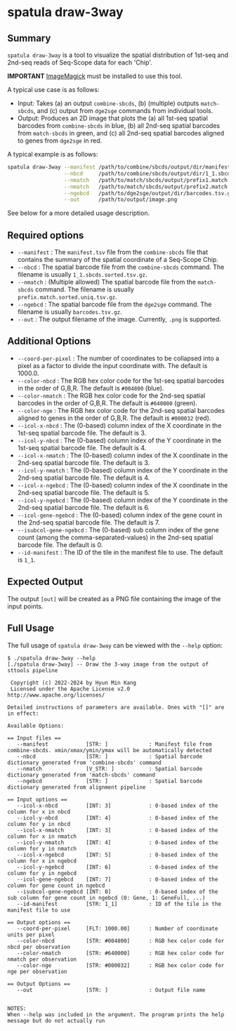 # spatula draw-3way

## Summary 

`spatula draw-3way` is a tool to visualize the spatial distribution of 1st-seq and 2nd-seq reads of Seq-Scope data for each 'Chip'.

**IMPORTANT** [ImageMagick](https://imagemagick.org/script/download.php) must be installed to use this tool.

A typical use case is as follows:

* Input: Takes (a) an output `combine-sbcds`, (b) (multiple) outputs `match-sbcds`, and (c) output from `dge2sge` commands from individual tools.
* Output: Produces an 2D image that plots the (a) all 1st-seq spatial barcodes from `combine-sbcds` in blue, (b) all 2nd-seq spatial barcodes from `match-sbcds` in green, and (c) all 2nd-seq spatial barcodes aligned to genes from `dge2sge` in red.

A typical example is as follows:

```sh
spatula draw-3way --manifest /path/to/combine/sbcds/output/dir/manifest.tsv \
                  --nbcd     /path/to/combine/sbcds/output/dir/1_1.sbcds.sorted.tsv.gz \
                  --nmatch   /path/to/match/sbcds/output/prefix1.match.sorted.uniq.tsv.gz \
                  --nmatch   /path/to/match/sbcds/output/prefix2.match.sorted.uniq.tsv.gz \
                  --ngebcd   /path/to/dge2sge/output/dir/barcodes.tsv.gz \
                  --out      /path/to/output/image.png                
```


See below for a more detailed usage description.

## Required options
* `--manifest` : The `manifest.tsv` file from the `combine-sbcds` file that contains the summary of the spatial coordinate of a Seq-Scope Chip.
* `--nbcd` : The spatial barcode file from the `combine-sbcds` command. The filename is usually `1_1.sbcds.sorted.tsv.gz`.
* `--nmatch` : (Multiple allowed) The spatial barcode file from the `match-sbcds` command. The filename is usually `prefix.match.sorted.uniq.tsv.gz`.
* `--ngebcd` : The spatial barcode file from the `dge2sge` command. The filename is usually `barcodes.tsv.gz`.
* `--out` : The output filename of the image. Currently, `.png` is supported. 

## Additional Options

* `--coord-per-pixel` : The number of coordinates to be collapsed into a pixel as a factor to divide the input coordinate with. The default is 1000.0.
* `--color-nbcd` : The RGB hex color code for the 1st-seq spatial barcodes in the order of G,B,R. The default is `#004800` (blue).
* `--color-nmatch` : The RGB hex color code for the 2nd-seq spatial barcodes in the order of G,B,R. The default is `#640000` (green).
* `--color-nge` : The RGB hex color code for the 2nd-seq spatial barcodes aligned to genes in the order of G,B,R. The default is `#000032` (red).
* `--icol-x-nbcd` : The (0-based) column index of the X coordinate in the 1st-seq spatial barcode file. The default is 3.
* `--icol-y-nbcd` : The (0-based) column index of the Y coordinate in the 1st-seq spatial barcode file. The default is 4.
* `--icol-x-nmatch` : The (0-based) column index of the X coordinate in the 2nd-seq spatial barcode file. The default is 3.
* `--icol-y-nmatch` : The (0-based) column index of the Y coordinate in the 2nd-seq spatial barcode file. The default is 4.
* `--icol-x-ngebcd` : The (0-based) column index of the X coordinate in the 2nd-seq spatial barcode file. The default is 5.
* `--icol-y-ngebcd` : The (0-based) column index of the Y coordinate in the 2nd-seq spatial barcode file. The default is 6.
* `--icol-gene-ngebcd` : The (0-based) column index of the gene count in the 2nd-seq spatial barcode file. The default is 7.
* `--isubcol-gene-ngebcd` : The (0-based) sub column index of the gene count (among the comma-separated-values) in the 2nd-seq spatial barcode file. The default is 0.
* `--id-manifest` : The ID of the tile in the manifest file to use. The default is `1_1`.

## Expected Output

The output `[out]` will be created as a PNG file containing the image of the input points.

## Full Usage 

The full usage of `spatula draw-3way` can be viewed with the `--help` option:

```
$ ./spatula draw-3way --help
[./spatula draw-3way] -- Draw the 3-way image from the output of sttools pipeline

 Copyright (c) 2022-2024 by Hyun Min Kang
 Licensed under the Apache License v2.0 http://www.apache.org/licenses/

Detailed instructions of parameters are available. Ones with "[]" are in effect:

Available Options:

== Input files ==
   --manifest            [STR: ]             : Manifest file from combine-sbcds. xmin/xmax/ymin/ymax will be automatically detected
   --nbcd                [STR: ]             : Spatial barcode dictionary generated from 'combine-sbcds' command
   --nmatch              [V_STR: ]           : Spatial barcode dictionary generated from 'match-sbcds' command
   --ngebcd              [STR: ]             : Spatial barcode dictionary generated from alignment pipeline

== Input options ==
   --icol-x-nbcd         [INT: 3]            : 0-based index of the column for x in nbcd
   --icol-y-nbcd         [INT: 4]            : 0-based index of the column for y in nbcd
   --icol-x-nmatch       [INT: 3]            : 0-based index of the column for x in nmatch
   --icol-y-nmatch       [INT: 4]            : 0-based index of the column for y in nmatch
   --icol-x-ngebcd       [INT: 5]            : 0-based index of the column for x in ngebcd
   --icol-y-ngebcd       [INT: 6]            : 0-based index of the column for y in ngebcd
   --icol-gene-ngebcd    [INT: 7]            : 0-based index of the column for gene count in ngebcd
   --isubcol-gene-ngebcd [INT: 0]            : 0-based index of the sub column for gene count in ngebcd (0: Gene, 1: GeneFull, ...)
   --id-manifest         [STR: 1_1]          : ID of the tile in the manifest file to use

== Output options ==
   --coord-per-pixel     [FLT: 1000.00]      : Number of coordinate units per pixel
   --color-nbcd          [STR: #004800]      : RGB hex color code for nbcd per observation
   --color-nmatch        [STR: #640000]      : RGB hex color code for nmatch per observation
   --color-nge           [STR: #000032]      : RGB hex color code for nge per observation

== Output Options ==
   --out                 [STR: ]             : Output file name


NOTES:
When --help was included in the argument. The program prints the help message but do not actually run
```